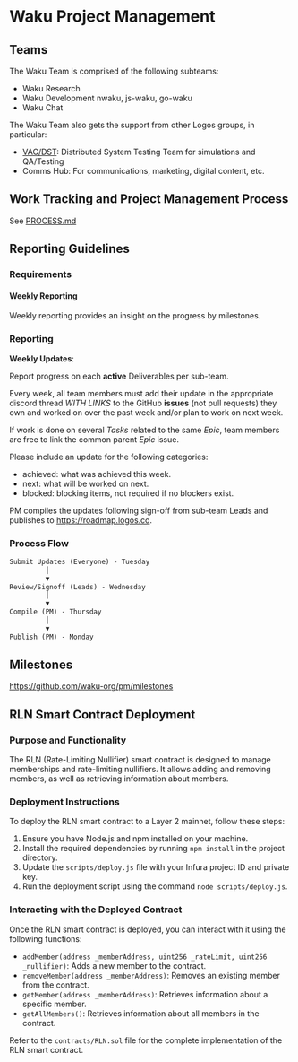 # Waku Project Management

## Teams

The Waku Team is comprised of the following subteams:

- Waku Research
- Waku Development nwaku, js-waku, go-waku
- Waku Chat

The Waku Team also gets the support from other Logos groups, in particular:

- [VAC/DST](https://vac.dev/): Distributed System Testing Team for simulations and QA/Testing
- Comms Hub: For communications, marketing, digital content, etc.

## Work Tracking and Project Management Process

See [PROCESS.md](./PROCESS.md)

## Reporting Guidelines

### Requirements

#### Weekly Reporting

Weekly reporting provides an insight on the progress by milestones.

### Reporting

**Weekly Updates**:

Report progress on each **active** Deliverables per sub-team.

Every week, all team members must add their update in the appropriate discord thread *WITH LINKS* to the GitHub **issues** (not pull requests) they own and worked on over the past week and/or plan to work on next week.

If work is done on several *Tasks* related to the same *Epic*, team members are free to link the common parent *Epic* issue.

Please include an update for the following categories:

- achieved: what was achieved this week.
- next: what will be worked on next.
- blocked: blocking items, not required if no blockers exist.

PM compiles the updates following sign-off from sub-team Leads and publishes to https://roadmap.logos.co.

### Process Flow

```md
Submit Updates (Everyone) - Tuesday
         │
         ▼
Review/Signoff (Leads) - Wednesday
         │
         ▼
Compile (PM) - Thursday
         │
         ▼
Publish (PM) - Monday
```

## Milestones

https://github.com/waku-org/pm/milestones

## RLN Smart Contract Deployment

### Purpose and Functionality

The RLN (Rate-Limiting Nullifier) smart contract is designed to manage memberships and rate-limiting nullifiers. It allows adding and removing members, as well as retrieving information about members.

### Deployment Instructions

To deploy the RLN smart contract to a Layer 2 mainnet, follow these steps:

1. Ensure you have Node.js and npm installed on your machine.
2. Install the required dependencies by running `npm install` in the project directory.
3. Update the `scripts/deploy.js` file with your Infura project ID and private key.
4. Run the deployment script using the command `node scripts/deploy.js`.

### Interacting with the Deployed Contract

Once the RLN smart contract is deployed, you can interact with it using the following functions:

- `addMember(address _memberAddress, uint256 _rateLimit, uint256 _nullifier)`: Adds a new member to the contract.
- `removeMember(address _memberAddress)`: Removes an existing member from the contract.
- `getMember(address _memberAddress)`: Retrieves information about a specific member.
- `getAllMembers()`: Retrieves information about all members in the contract.

Refer to the `contracts/RLN.sol` file for the complete implementation of the RLN smart contract.
